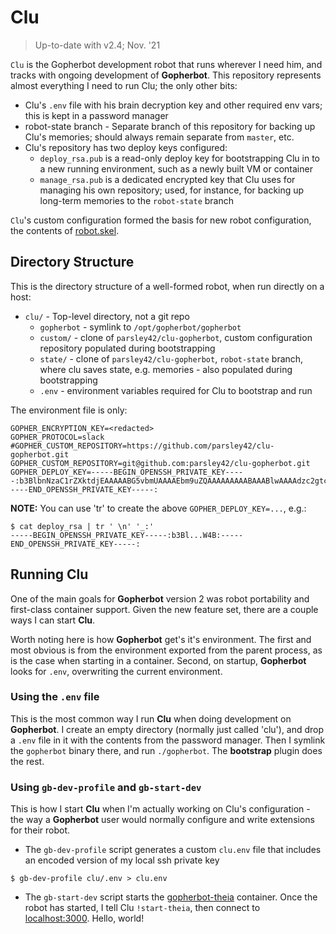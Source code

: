 # Clu

> Up-to-date with v2.4; Nov. '21

`Clu` is the Gopherbot development robot that runs wherever I need him, and tracks with ongoing development of **Gopherbot**. This repository represents almost everything I need to run Clu; the only other bits:
* Clu's `.env` file with his brain decryption key and other required env vars; this is kept in a password manager
* robot-state branch - Separate branch of this repository for backing up Clu's memories; should always remain separate from `master`, etc.
* Clu's repository has two deploy keys configured:
   * `deploy_rsa.pub` is a read-only deploy key for bootstrapping Clu in to a new running environment, such as a newly built VM or container
   * `manage_rsa.pub` is a dedicated encrypted key that Clu uses for managing his own repository; used, for instance, for backing up long-term memories to the `robot-state` branch

`Clu`'s custom configuration formed the basis for new robot configuration, the contents of [robot.skel](https://github.com/lnxjedi/gopherbot/tree/master/robot.skel).

## Directory Structure

This is the directory structure of a well-formed robot, when run directly on a host:

* `clu/` - Top-level directory, not a git repo
    * `gopherbot` - symlink to `/opt/gopherbot/gopherbot`
    * `custom/` - clone of `parsley42/clu-gopherbot`, custom configuration repository populated during bootstrapping
    * `state/` - clone of `parsley42/clu-gopherbot`, `robot-state` branch, where clu saves state, e.g. memories - also populated during bootstrapping
    * `.env` - environment variables required for Clu to bootstrap and run

The environment file is only:
```shell
GOPHER_ENCRYPTION_KEY=<redacted>
GOPHER_PROTOCOL=slack
#GOPHER_CUSTOM_REPOSITORY=https://github.com/parsley42/clu-gopherbot.git
GOPHER_CUSTOM_REPOSITORY=git@github.com:parsley42/clu-gopherbot.git
GOPHER_DEPLOY_KEY=-----BEGIN_OPENSSH_PRIVATE_KEY-----:b3BlbnNzaC1rZXktdjEAAAAABG5vbmUAAAAEbm9uZQAAAAAAAAABAAABlwAAAAdzc2gtcn:NhAAAAAwEAAQAAAYEA7nXaHD1uZ9cZbI/szT74uOUwDTlihejMKKGPRcTRXbnnFkdLlcg+:fIJ09q8oIt33xvUQmmupnK65dqasQfna0jQeTFiJSdiXOjtH1kFmwiN7VyzrGu3Y8Yk2/i:tJ3By5TqsuqkoRDPxDGE6RnVrYYK3XTiVGPTNskkXctsJ2Ip9/W1rP5MY8oACgh1B8R24+:bXLwU0XzWDlrcVM9/l78AcSUEo6277cbBEwetVO5rR6dZJw+k/9Kfgyv+J4OucEXRMjgyZ:k6gz1P+TePCAntw6y9ce+UBFdXeBavHom3Pc1k5o6ywB53UHmefYiyJ0YteCfnfaQAs+Gt:ra6AW8nGosVJegPapDtT/lAKHCH0JwFp8Xj6ksMTAkWao28U62F0Amtk3a1Fm/u7ZAn5CB:1FdTn5mcwv6dYDIo6NVVeHDZvpEk7kl4q9QV8bEVtYkNMN7dHDXZE12+IFSIbfS1DvuwCf:k2cMaxMFY4tPricejk/2oTg/mPAt+pG+KPh6Gi69AAAFkEMibBpDImwaAAAAB3NzaC1yc2:EAAAGBAO512hw9bmfXGWyP7M0++LjlMA05YoXozCihj0XE0V255xZHS5XIPnyCdPavKCLd:98b1EJprqZyuuXamrEH52tI0HkxYiUnYlzo7R9ZBZsIje1cs6xrt2PGJNv4rSdwcuU6rLq:pKEQz8QxhOkZ1a2GCt104lRj0zbJJF3LbCdiKff1taz+TGPKAAoIdQfEduPm1y8FNF81g5:a3FTPf5e/AHElBKOtu+3GwRMHrVTua0enWScPpP/Sn4Mr/ieDrnBF0TI4MmZOoM9T/k3jw:gJ7cOsvXHvlARXV3gWrx6Jtz3NZOaOssAed1B5nn2IsidGLXgn532kALPhra2ugFvJxqLF:SXoD2qQ7U/5QChwh9CcBafF4+pLDEwJFmqNvFOthdAJrZN2tRZv7u2QJ+QgdRXU5+ZnML+:nWAyKOjVVXhw2b6RJO5JeKvUFfGxFbWJDTDe3Rw12RNdviBUiG30tQ77sAn5NnDGsTBWOL:T64nHo5P9qE4P5jwLfqRvij4ehouvQAAAAMBAAEAAAGBALD0QbO9HoXuSA6YyzgP59CFOu:BFWkhW1dG8+i3i/R7ZSpPsujlfTIdm49b/agBdyXYZ+4UsKcR8oGJdEu0utWRRir5K4S4s:jSSIQynKhK/CVs/9JEZqhBfRJD7+7qNpqVWokEuMBRUmyb9q5oHnnTQ5LNHvtSzLUWFGeK:AitDnDNGYdgLKbLPfrHzTq1B7Jv4fGyHJzMT6h9Yo2JIX0BHxnXR5cS4Kd1W2d8xfKFrpS:QqgbjhCTXLsnPRp4aCMOFoBqogqRFrUL7XhgcYxSim2rpRc5DhtUMN/rMi/iYZ2ECSA8kP:Si3gJEaWutwdAWtPvM5XVEbUMRo6o7/h9XZmeiTODF5aGz24PWelJQB76eZpr/jUubvS8w:94g1xaKKu1ra/9KmPRV2ouIiJy+j7Bql5XorULfT0HtYrTgMRCd9pvBB9VRZPCVJeJ0drX:0pKkc+OG69ptWmNnDB/f31vqapqZNDrm/jeeFUXIMp/aSHDxu58RqNnFr8V7QgC4iT/QAA:AMEArfJ++TXOiQoxJW2ZSTtU7uetPR+aC/enYvm2fVu59cy74UvU8Mwbz5FTwF48llI7u9:bUfEQxYf4S7kvoH9GcQAiiG3rOBDjbBL9jRjWsrxPIAlRygifDiE3KdGxwekfZxuW2kV2O:t2yz3L00XS6yV/+pvIIqo1XiWCuXZj7EaSqEkPTb7l20G7qctkqRNwFxkJd0msF+c/Uodl:I7WfN9AXQ2INUF8MAIAfaTwgfHtd/7pRGTB+96FzR7CcqhOdJFAAAAwQD/niUQ+GWTJrWu:yp46hQ1JHOAgtP1vFLYjXLdTnevPADQrbe5HX8Jmw1RbgAfBociIyTjATvXmtCBhyjGZLE:em6WdUlL8dw+XU6DYUdPiIb957J3wJwmtaecQlknxr8O/emeiMaGn2Orl1b6CNGjUM5O5m:tceOSA5u9MqlxVPGqZFKHc+dEJZkofXoxLOwdhTE8EQmChkmbtQyOLh+IvOfr4bSz18ALY:j00u+YBmf+DogCegDTpzqMxsAGmeSZw2sAAADBAO7RI5fOmviMoKMs9UicJ7w6myvwQo7z:2XA+7bpGCV5b4D0vZ8iYHmlgJwsPqf4Wcnid1nHGSYt0BXjpH0yK9+gD+H28xOo3E+s1Co:ieZXJvYtPyX7ASN2cfe6FZc4nH+2ACYkH2EFiaKc1ZvsPGRcEbrqTPbKGVNTnNpjGWVjBO:vPcoLByZo1BzxvfdNtRxNfH7GNmI7Neo75PufeNQ1tdfr9/b2hmVzrFWzIk/OUudnvhkgx:qsJQRfxLUub88IdwAAABhwYXJzZUBoYWt1aW4ubG9jYWxkb21haW4B:-----END_OPENSSH_PRIVATE_KEY-----:
```

**NOTE:** You can use 'tr' to create the above `GOPHER_DEPLOY_KEY=...`, e.g.:
```shell
$ cat deploy_rsa | tr ' \n' '_:'
-----BEGIN_OPENSSH_PRIVATE_KEY-----:b3Bl...W4B:-----END_OPENSSH_PRIVATE_KEY-----:
```

## Running Clu
One of the main goals for **Gopherbot** version 2 was robot portability and first-class container support. Given the new feature set, there are a couple ways I can start **Clu**.

Worth noting here is how **Gopherbot** get's it's environment. The first and most obvious is from the environment exported from the parent process, as is the case when starting in a container. Second, on startup, **Gopherbot** looks for `.env`, overwriting the current environment.

### Using the `.env` file

This is the most common way I run **Clu** when doing development on **Gopherbot**. I create an empty directory (normally just called 'clu'), and drop a `.env` file in it with the contents from the password manager. Then I symlink the `gopherbot` binary there, and run `./gopherbot`. The **bootstrap** plugin does the rest.

### Using `gb-dev-profile` and `gb-start-dev`

This is how I start **Clu** when I'm actually working on Clu's configuration - the way a **Gopherbot** user would normally configure and write extensions for their robot.

* The `gb-dev-profile` script generates a custom `clu.env` file that includes an encoded version of my local ssh private key
```shell
$ gb-dev-profile clu/.env > clu.env
```
* The `gb-start-dev` script starts the [gopherbot-theia](https://quay.io/repository/lnxjedi/gopherbot-theia) container. Once the robot has started, I tell Clu `!start-theia`, then connect to [localhost:3000](http://localhost:3000).
Hello, world!
